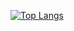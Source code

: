 [![Top Langs](https://github-readme-stats.vercel.app/api/top-langs/?username={名前}
)](https://github.com/anuraghazra/github-readme-stats)